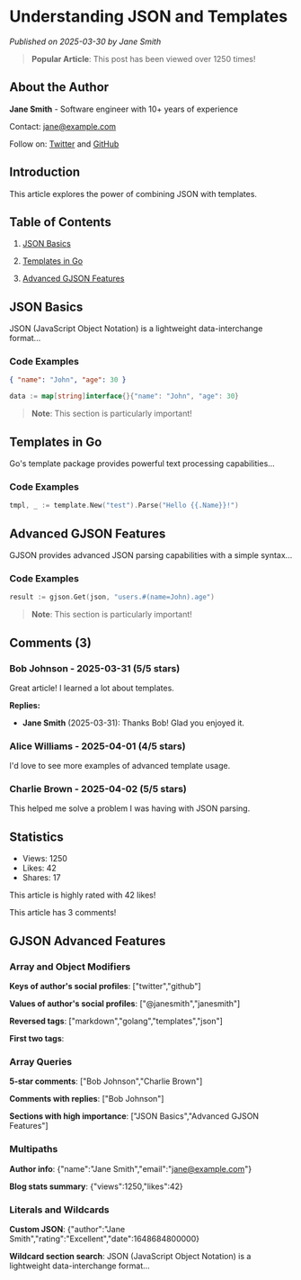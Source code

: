 # Understanding JSON and Templates

*Published on 2025-03-30 by Jane Smith*


> **Popular Article**: This post has been viewed over 1250 times!


## About the Author

**Jane Smith** - Software engineer with 10+ years of experience

Contact: [jane@example.com](mailto:jane@example.com)

Follow on: [Twitter](https://twitter.com/@janesmith) and [GitHub](https://github.com/janesmith)


## Introduction

This article explores the power of combining JSON with templates.

## Table of Contents


1. [JSON Basics](#json-basics)

2. [Templates in Go](#templates-in-go)

3. [Advanced GJSON Features](#advanced-gjson-features)



## JSON Basics

JSON (JavaScript Object Notation) is a lightweight data-interchange format...


### Code Examples


```json
{ "name": "John", "age": 30 }
```

```go
data := map[string]interface{}{"name": "John", "age": 30}
```




> **Note**: This section is particularly important!



## Templates in Go

Go's template package provides powerful text processing capabilities...


### Code Examples


```go
tmpl, _ := template.New("test").Parse("Hello {{.Name}}!")
```






## Advanced GJSON Features

GJSON provides advanced JSON parsing capabilities with a simple syntax...


### Code Examples


```go
result := gjson.Get(json, "users.#(name=John).age")
```




> **Note**: This section is particularly important!




## Comments (3)


### Bob Johnson - 2025-03-31 (5/5 stars)

Great article! I learned a lot about templates.


**Replies:**


- **Jane Smith** (2025-03-31): Thanks Bob! Glad you enjoyed it.




### Alice Williams - 2025-04-01 (4/5 stars)

I'd love to see more examples of advanced template usage.




### Charlie Brown - 2025-04-02 (5/5 stars)

This helped me solve a problem I was having with JSON parsing.





## Statistics

- Views: 1250
- Likes: 42
- Shares: 17


This article is highly rated with 42 likes!



This article has 3 comments!


## GJSON Advanced Features

### Array and Object Modifiers

**Keys of author's social profiles**: ["twitter","github"]

**Values of author's social profiles**: ["@janesmith","janesmith"]

**Reversed tags**: ["markdown","golang","templates","json"]

**First two tags**: 

### Array Queries

**5-star comments**: ["Bob Johnson","Charlie Brown"]

**Comments with replies**: ["Bob Johnson"]

**Sections with high importance**: ["JSON Basics","Advanced GJSON Features"]

### Multipaths

**Author info**: {"name":"Jane Smith","email":"jane@example.com"}

**Blog stats summary**: {"views":1250,"likes":42}

### Literals and Wildcards

**Custom JSON**: {"author":"Jane Smith","rating":"Excellent","date":1648684800000}

**Wildcard section search**: JSON (JavaScript Object Notation) is a lightweight data-interchange format...

